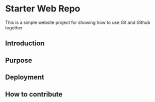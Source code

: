 # Starter Web Repo

This is a simple website project for showing how to use Git and Github together

## Introduction

## Purpose

## Deployment

## How to contribute
